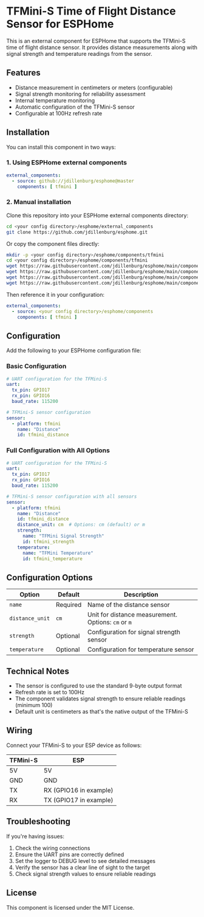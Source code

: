 # TFMini-S Time of Flight Distance Sensor for ESPHome

This is an external component for ESPHome that supports the TFMini-S time of flight distance sensor. It provides distance measurements along with signal strength and temperature readings from the sensor.

## Features

- Distance measurement in centimeters or meters (configurable)
- Signal strength monitoring for reliability assessment
- Internal temperature monitoring
- Automatic configuration of the TFMini-S sensor
- Configurable at 100Hz refresh rate

## Installation

You can install this component in two ways:

### 1. Using ESPHome external components

```yaml
external_components:
  - source: github://jdillenburg/esphome@master
    components: [ tfmini ]
```

### 2. Manual installation

Clone this repository into your ESPHome external components directory:

```bash
cd <your config directory>/esphome/external_components
git clone https://github.com/jdillenburg/esphome.git
```

Or copy the component files directly:

```bash
mkdir -p <your config directory>/esphome/components/tfmini
cd <your config directory>/esphome/components/tfmini
wget https://raw.githubusercontent.com/jdillenburg/esphome/main/components/tfmini/__init__.py
wget https://raw.githubusercontent.com/jdillenburg/esphome/main/components/tfmini/sensor.py
wget https://raw.githubusercontent.com/jdillenburg/esphome/main/components/tfmini/tfmini.cpp
wget https://raw.githubusercontent.com/jdillenburg/esphome/main/components/tfmini/tfmini.h
```

Then reference it in your configuration:

```yaml
external_components:
  - source: <your config directory>/esphome/components
    components: [ tfmini ]
```

## Configuration

Add the following to your ESPHome configuration file:

### Basic Configuration

```yaml
# UART configuration for the TFMini-S
uart:
  tx_pin: GPIO17
  rx_pin: GPIO16
  baud_rate: 115200

# TFMini-S sensor configuration
sensor:
  - platform: tfmini
    name: "Distance"
    id: tfmini_distance
```

### Full Configuration with All Options

```yaml
# UART configuration for the TFMini-S
uart:
  tx_pin: GPIO17
  rx_pin: GPIO16
  baud_rate: 115200

# TFMini-S sensor configuration with all sensors
sensor:
  - platform: tfmini
    name: "Distance"
    id: tfmini_distance
    distance_unit: cm  # Options: cm (default) or m
    strength:
      name: "TFMini Signal Strength"
      id: tfmini_strength
    temperature:
      name: "TFMini Temperature"
      id: tfmini_temperature
```

## Configuration Options

| Option | Default | Description |
|--------|---------|-------------|
| `name` | Required | Name of the distance sensor |
| `distance_unit` | `cm` | Unit for distance measurement. Options: `cm` or `m` |
| `strength` | Optional | Configuration for signal strength sensor |
| `temperature` | Optional | Configuration for temperature sensor |

## Technical Notes

- The sensor is configured to use the standard 9-byte output format
- Refresh rate is set to 100Hz
- The component validates signal strength to ensure reliable readings (minimum 100)
- Default unit is centimeters as that's the native output of the TFMini-S

## Wiring

Connect your TFMini-S to your ESP device as follows:

| TFMini-S | ESP |
|----------|-----|
| 5V       | 5V  |
| GND      | GND |
| TX       | RX (GPIO16 in example) |
| RX       | TX (GPIO17 in example) |

## Troubleshooting

If you're having issues:

1. Check the wiring connections
2. Ensure the UART pins are correctly defined
3. Set the logger to DEBUG level to see detailed messages
4. Verify the sensor has a clear line of sight to the target
5. Check signal strength values to ensure reliable readings

## License

This component is licensed under the MIT License.
